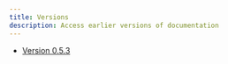 ```yaml
---
title: Versions
description: Access earlier versions of documentation
---
```


- [Version 0.5.3](../v0.5.3)
